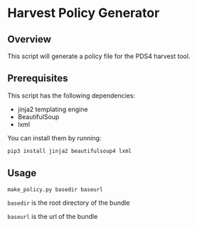# Harvest Policy Generator

## Overview

This script will generate a policy file for the PDS4 harvest tool.

## Prerequisites

This script has the following dependencies:

* jinja2 templating engine
* BeautifulSoup
* lxml

You can install them by running:

```bash
pip3 install jinja2 beautifulsoup4 lxml
```

## Usage

```bash
make_policy.py basedir baseurl
```

`basedir` is the root directory of the bundle

`baseurl` is the url of the bundle
